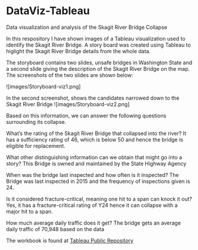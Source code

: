 # DataViz-Tableau
Data visualization and analysis of the Skagit River Bridge Collapse

In this respository I have shown images of a Tableau visualization used to identify the Skagit River Bridge. A story board was created using Tableau to higlight the Skagit River Bridge details from the whole data.

The storyboard contains two slides, unsafe bridges in Washington State and a second slide giving the description of the Skagit River Bridge on the map. The screenshots of the two slides are shown below:

![images/Storyboard-viz1.png]

In the second screenshot, shows the candidates narrowed down to the Skagit River Bridge
![images/Storyboard-viz2.png]

Based on this information, we can answer the following questions surrounding its collapse.

What’s the rating of the Skagit River Bridge that collapsed into the river?
It has a sufficiency rating of 46, which is below 50 and hence the bridge is eligible for replacement.

What other distinguishing information can we obtain that might go into a story?
This Bridge is owned and maintained by the State Highway Agency

When was the bridge last inspected and how often is it inspected?
The Bridge was last inspected in 2015 and the frequency of inspections given is 24.

Is it considered fracture-critical, meaning one hit to a span can knock it out?
Yes, it has a fracture-critical rating of Y24 hence it can collapse with a major hit to a span.

How much average daily traffic does it get?
The bridge gets an average daily traffic of 70,948 based on the data

The workbook is found at [Tableau Public Repository](https://public.tableau.com/profile/jaivin.zachariah#!/vizhome/SkagitRiverBridge-Analysis/SkagitBridge-Collapse)
